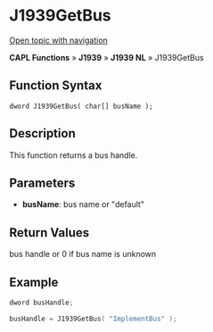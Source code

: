 # J1939GetBus

[Open topic with navigation](../../../../../../CANoeDEFamily.htm#Topics/CAPLFunctions/J1939/J1939NodeLayer/Functions/CAPLfunctionj1939getbus.md)

**CAPL Functions** » **J1939** » **J1939 NL** » J1939GetBus

## Function Syntax

```
dword J1939GetBus( char[] busName );
```

## Description

This function returns a bus handle.

## Parameters

- **busName**: bus name or "default"

## Return Values

bus handle or 0 if bus name is unknown

## Example

```c
dword busHandle;

busHandle = J1939GetBus( "ImplementBus" );
```
